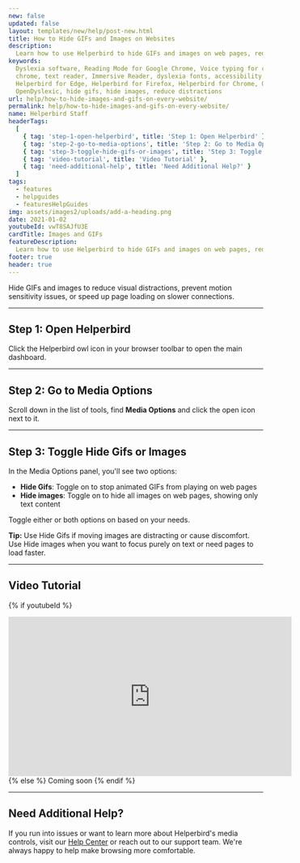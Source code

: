 ```yaml
---
new: false
updated: false
layout: templates/new/help/post-new.html
title: How to Hide GIFs and Images on Websites
description:
  Learn how to use Helperbird to hide GIFs and images on web pages, reducing distractions and improving focus while browsing.
keywords:
  Dyslexia software, Reading Mode for Google Chrome, Voice typing for chrome, Text to speech for
  chrome, text reader, Immersive Reader, dyslexia fonts, accessibility software, dyslexia software,
  Helperbird for Edge, Helperbird for Firefox, Helperbird for Chrome, Opendyslexic for Chrome,
  OpenDyslexic, hide gifs, hide images, reduce distractions
url: help/how-to-hide-images-and-gifs-on-every-website/
permalink: help/how-to-hide-images-and-gifs-on-every-website/
name: Helperbird Staff
headerTags:
  [
    { tag: 'step-1-open-helperbird', title: 'Step 1: Open Helperbird' },
    { tag: 'step-2-go-to-media-options', title: 'Step 2: Go to Media Options' },
    { tag: 'step-3-toggle-hide-gifs-or-images', title: 'Step 3: Toggle Hide Gifs or Images' },
    { tag: 'video-tutorial', title: 'Video Tutorial' },
    { tag: 'need-additional-help', title: 'Need Additional Help?' }
  ]
tags:
  - features
  - helpguides
  - featuresHelpGuides
img: assets/images2/uploads/add-a-heading.png
date: 2021-01-02
youtubeId: vwT8SAJfU3E
cardTitle: Images and GIFs
featureDescription:
  Learn how to use Helperbird to hide GIFs and images on web pages, reducing distractions and improving focus while browsing.
footer: true
header: true
---
```


Hide GIFs and images to reduce visual distractions, prevent motion sensitivity issues, or speed up page loading on slower connections.

---

## Step 1: Open Helperbird

Click the Helperbird owl icon in your browser toolbar to open the main dashboard.


---

## Step 2: Go to Media Options

Scroll down in the list of tools, find **Media Options** and click the open icon next to it.

---

## Step 3: Toggle Hide Gifs or Images

In the Media Options panel, you'll see two options:
- **Hide Gifs**: Toggle on to stop animated GIFs from playing on web pages
- **Hide images**: Toggle on to hide all images on web pages, showing only text content

Toggle either or both options on based on your needs.


**Tip:** Use Hide Gifs if moving images are distracting or cause discomfort. Use Hide images when you want to focus purely on text or need pages to load faster.

---

## Video Tutorial

{% if youtubeId %}
<iframe width="560" height="315" class="aspect-square rounded-2xl mb-8 mt-8" src="https://www.youtube-nocookie.com/embed/{{ youtubeId }}?si=6BtkhydcpJ8UFQ_l" title="YouTube video player" frameborder="0" allow="accelerometer; autoplay; clipboard-write; encrypted-media; gyroscope; picture-in-picture; web-share" allowfullscreen></iframe>
{% else %}
Coming soon
{% endif %}

---

## Need Additional Help?

If you run into issues or want to learn more about Helperbird's media controls, visit our [Help Center](https://www.helperbird.com/help) or reach out to our support team. We're always happy to help make browsing more comfortable.